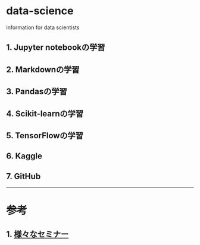 # data-science
information for data scientists
## 1. Jupyter notebookの学習
## 2. Markdownの学習
## 3. Pandasの学習
## 4. Scikit-learnの学習
## 5. TensorFlowの学習
## 6. Kaggle
## 7. GitHub

---
# 参考
## 1. [様々なセミナー](様々なセミナー.md)
